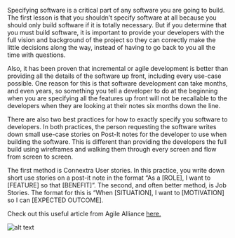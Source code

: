 Specifying software is a critical part of any software you are going to build.  The first lesson is that you shouldn’t specify software at all because you should only build software if it is totally necessary.  But if you determine that you must build software, it is important to provide your developers with the full vision and background of the project so they can correctly make the little decisions along the way, instead of having to go back to you all the time with questions.  

Also, it has been proven that incremental or agile development is better than providing all the details of the software up front, including every use-case possible.  One reason for this is that software development can take months, and even years, so something you tell a developer to do at the beginning when you are specifying all the features up front will not be recallable to the developers when they are looking at their notes six months down the line. 

There are also two best practices for how to exactly specify you software to developers.  In both practices, the person requesting the software writes down small use-case stories on Post-It notes for the developer to use when building the software.  This is different than providing the developers the full build using wireframes and walking them through every screen and flow from screen to screen.  

The first method is Connextra User stories.  In this practice, you write down short use stories on a post-it note in the format “As a [ROLE], I want to [FEATURE] so that [BENEFIT]”.  The second, and often better method, is Job Stories.  The format for this is “When [SITUATION], I want to [MOTIVATION] so I can [EXPECTED OUTCOME].

Check out this useful article from Agile Alliance
<a href="http://guide.agilealliance.org/guide/rolefeature.html">here.</a>

![alt text](http://photosinbox.com/wp-content/uploads/2011/08/sticky-note.jpg "Note")
